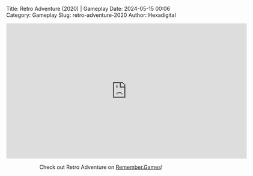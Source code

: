 Title: Retro Adventure (2020) | Gameplay
Date: 2024-05-15 00:06
Category: Gameplay
Slug: retro-adventure-2020
Author: Hexadigital

<center><iframe src="https://www.youtube.com/embed/nCfoGfoU6mE?feature=oembed" allow="accelerometer; autoplay; encrypted-media; gyroscope; picture-in-picture" width="640" height="360" frameborder="0"></iframe>

Check out Retro Adventure on [Remember.Games](https://remember.games/game/8865/retro-adventure/)!</center>